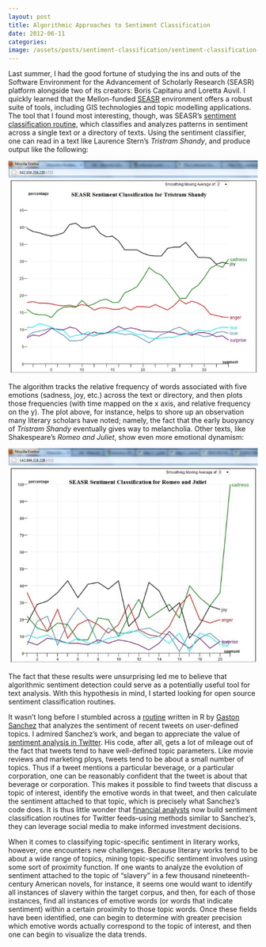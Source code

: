 ```yaml
---
layout: post
title: Algorithmic Approaches to Sentiment Classification
date: 2012-06-11
categories: 
image: /assets/posts/sentiment-classification/sentiment-classification-thumb.png
---
```


Last summer, I had the good fortune of studying the ins and outs of the Software Environment for the Advancement of Scholarly Research (SEASR) platform alongside two of its creators: Boris Capitanu and Loretta Auvil. I quickly learned that the Mellon-funded [SEASR](http://www.seasr.org/) environment offers a robust suite of tools, including GIS technologies and topic modelling applications. The tool that I found most interesting, though, was SEASR’s [sentiment classification routine](http://www.seasr.org/documentation/uima-and-seasr/sentiment-tracking-from-uima-data/), which classifies and analyzes patterns in sentiment across a single text or a directory of texts. Using the sentiment classifier, one can read in a text like Laurence Stern’s <i>Tristram Shandy</i>, and produce output like the following:

<img class='center-image medium' src='/assets/posts/sentiment-classification/tristram-shandy-sentiment.png' />

The algorithm tracks the relative frequency of words associated with five emotions (sadness, joy, etc.) across the text or directory, and then plots those frequencies (with time mapped on the x axis, and relative frequency on the y). The plot above, for instance, helps to shore up an observation many literary scholars have noted; namely, the fact that the early buoyancy of <i>Tristram Shandy</i> eventually gives way to melancholia. Other texts, like Shakespeare’s <i>Romeo and Juliet</i>, show even more emotional dynamism:

<img class='center-image medium' src='/assets/posts/sentiment-classification/romeo-juliet-sentiment.png' />

The fact that these results were unsurprising led me to believe that algorithmic sentiment detection could serve as a potentially useful tool for text analysis. With this hypothesis in mind, I started looking for open source sentiment classification routines.

It wasn’t long before I stumbled across a [routine](https://github.com/gastonstat/Mining_Twitter/blob/master/Rscripts/Sentiment_Analysis_with_Drinks.R) written in R by [Gaston Sanchez](http://gastonsanchez.com/) that analyzes the sentiment of recent tweets on user-defined topics. I admired Sanchez’s work, and began to appreciate the value of [sentiment analysis in Twitter](https://sites.google.com/site/miningtwitter/home). His code, after all, gets a lot of mileage out of the fact that tweets tend to have well-defined topic parameters. Like movie reviews and marketing ploys, tweets tend to be about a small number of topics. Thus if a tweet mentions a particular beverage, or a particular corporation, one can be reasonably confident that the tweet is about that beverage or corporation. This makes it possible to find tweets that discuss a topic of interest, identify the emotive words in that tweet, and then calculate the sentiment attached to that topic, which is precisely what Sanchez’s code does. It is thus little wonder that [financial analysts](http://www.finif.com/) now build sentiment classification routines for Twitter feeds–using methods similar to Sanchez’s, they can leverage social media to make informed investment decisions. 

When it comes to classifying topic-specific sentiment in literary works, however, one encounters new challenges. Because literary works tend to be about a wide range of topics, mining topic-specific sentiment involves using some sort of proximity function. If one wants to analyze the evolution of sentiment attached to the topic of “slavery” in a few thousand nineteenth-century American novels, for instance, it seems one would want to identify all instances of slavery within the target corpus, and then, for each of those instances, find all instances of emotive words (or words that indicate sentiment) within a certain proximity to those topic words. Once these fields have been identified, one can begin to determine with greater precision which emotive words actually correspond to the topic of interest, and then one can begin to visualize the data trends.
